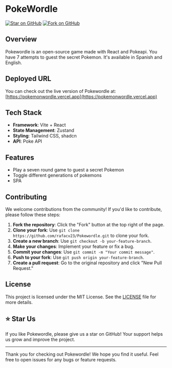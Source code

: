 # PokeWordle

[![Star on GitHub](https://img.shields.io/github/stars/rafacv23/Pokewordle?style=social)](https://github.com/rafacv23/Pokewordle) [![Fork on GitHub](https://img.shields.io/github/forks/rafacv23/Pokewordle?style=social)](https://github.com/rafacv23/Pokewordle/fork)

## Overview

Pokewordle is an open-source game made with React and Pokeapi. You have 7 attempts to guest the secret Pokemon. It's available in Spanish and English.

## Deployed URL

You can check out the live version of Pokewordle at: [https://pokemonwordle.vercel.app](https://pokemonwordle.vercel.app)

## Tech Stack

- **Framework**: Vite + React
- **State Management**: Zustand
- **Styling**: Tailwind CSS, shadcn
- **API**: Poke API

## Features

- Play a seven round game to guest a secret Pokemon
- Toggle different generations of pokemons
- SPA

## Contributing

We welcome contributions from the community! If you'd like to contribute, please follow these steps:

1. **Fork the repository**: Click the "Fork" button at the top right of the page.
2. **Clone your fork**: Use `git clone https://github.com/rafacv23/Pokewordle.git` to clone your fork.
3. **Create a new branch**: Use `git checkout -b your-feature-branch`.
4. **Make your changes**: Implement your feature or fix a bug.
5. **Commit your changes**: Use `git commit -m "Your commit message"`.
6. **Push to your fork**: Use `git push origin your-feature-branch`.
7. **Create a pull request**: Go to the original repository and click "New Pull Request."

## License

This project is licensed under the MIT License. See the [LICENSE](LICENSE) file for more details.

## ⭐️ Star Us

If you like Pokewordle, please give us a star on GitHub! Your support helps us grow and improve the project.

---

Thank you for checking out Pokewordle! We hope you find it useful. Feel free to open issues for any bugs or feature requests.
